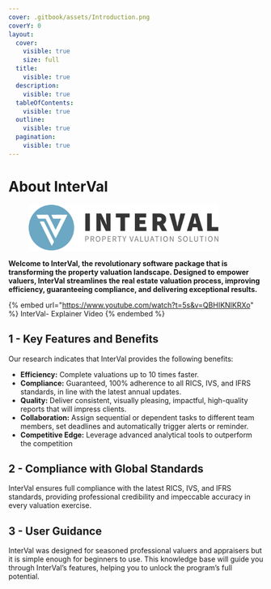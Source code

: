 ```yaml
---
cover: .gitbook/assets/Introduction.png
coverY: 0
layout:
  cover:
    visible: true
    size: full
  title:
    visible: true
  description:
    visible: true
  tableOfContents:
    visible: true
  outline:
    visible: true
  pagination:
    visible: true
---
```


# About InterVal

<figure><img src=".gitbook/assets/Asset 2.png" alt="" width="375"><figcaption></figcaption></figure>

**Welcome to InterVal, the revolutionary software package that is transforming the property valuation landscape. Designed to empower valuers, InterVal streamlines the real estate valuation process, improving efficiency, guaranteeing compliance, and delivering exceptional results.**

{% embed url="https://www.youtube.com/watch?t=5s&v=QBHIKNIKRXo" %}
InterVal- Explainer Video
{% endembed %}

## **1 - Key Features and Benefits**

Our research indicates that InterVal provides the following benefits:

* **Efficiency:** Complete valuations up to 10 times faster.
* **Compliance:** Guaranteed, 100% adherence to all RICS, IVS, and IFRS standards, in line with the latest annual updates.
* **Quality:** Deliver consistent, visually pleasing, impactful, high-quality reports that will impress clients.
* **Collaboration:** Assign sequential or dependent tasks to different team members, set deadlines and automatically trigger alerts or reminder.
* **Competitive Edge:** Leverage advanced analytical tools to outperform the competition

## **2 - Compliance with Global Standards**

InterVal ensures full compliance with the latest RICS, IVS, and IFRS standards, providing professional credibility and impeccable accuracy in every valuation exercise.

## **3 - User Guidance**

InterVal was designed for seasoned professional valuers and appraisers but it is simple enough for beginners to use. This knowledge base will guide you through InterVal’s features, helping you to unlock the program’s full potential.
